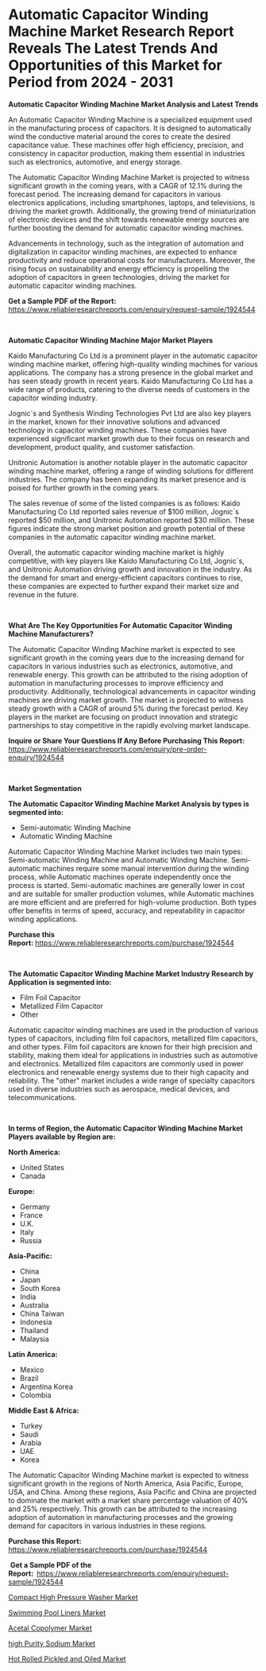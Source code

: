 <p><h1>Automatic Capacitor Winding Machine Market Research Report Reveals The Latest Trends And Opportunities of this Market for Period from 2024 - 2031</h1></p><p><strong>Automatic Capacitor Winding Machine Market Analysis and Latest Trends</strong></p>
<p><p>An Automatic Capacitor Winding Machine is a specialized equipment used in the manufacturing process of capacitors. It is designed to automatically wind the conductive material around the cores to create the desired capacitance value. These machines offer high efficiency, precision, and consistency in capacitor production, making them essential in industries such as electronics, automotive, and energy storage.</p><p>The Automatic Capacitor Winding Machine Market is projected to witness significant growth in the coming years, with a CAGR of 12.1% during the forecast period. The increasing demand for capacitors in various electronics applications, including smartphones, laptops, and televisions, is driving the market growth. Additionally, the growing trend of miniaturization of electronic devices and the shift towards renewable energy sources are further boosting the demand for automatic capacitor winding machines.</p><p>Advancements in technology, such as the integration of automation and digitalization in capacitor winding machines, are expected to enhance productivity and reduce operational costs for manufacturers. Moreover, the rising focus on sustainability and energy efficiency is propelling the adoption of capacitors in green technologies, driving the market for automatic capacitor winding machines.</p></p>
<p><strong>Get a Sample PDF of the Report:&nbsp;</strong> <a href="https://www.reliableresearchreports.com/enquiry/request-sample/1924544">https://www.reliableresearchreports.com/enquiry/request-sample/1924544</a></p>
<p>&nbsp;</p>
<p><strong>Automatic Capacitor Winding Machine Major Market Players</strong></p>
<p><p>Kaido Manufacturing Co Ltd is a prominent player in the automatic capacitor winding machine market, offering high-quality winding machines for various applications. The company has a strong presence in the global market and has seen steady growth in recent years. Kaido Manufacturing Co Ltd has a wide range of products, catering to the diverse needs of customers in the capacitor winding industry.</p><p>Jognic`s and Synthesis Winding Technologies Pvt Ltd are also key players in the market, known for their innovative solutions and advanced technology in capacitor winding machines. These companies have experienced significant market growth due to their focus on research and development, product quality, and customer satisfaction.</p><p>Unitronic Automation is another notable player in the automatic capacitor winding machine market, offering a range of winding solutions for different industries. The company has been expanding its market presence and is poised for further growth in the coming years.</p><p>The sales revenue of some of the listed companies is as follows: Kaido Manufacturing Co Ltd reported sales revenue of $100 million, Jognic`s reported $50 million, and Unitronic Automation reported $30 million. These figures indicate the strong market position and growth potential of these companies in the automatic capacitor winding machine market.</p><p>Overall, the automatic capacitor winding machine market is highly competitive, with key players like Kaido Manufacturing Co Ltd, Jognic`s, and Unitronic Automation driving growth and innovation in the industry. As the demand for smart and energy-efficient capacitors continues to rise, these companies are expected to further expand their market size and revenue in the future.</p></p>
<p>&nbsp;</p>
<p><strong>What Are The Key Opportunities For Automatic Capacitor Winding Machine Manufacturers?</strong></p>
<p><p>The Automatic Capacitor Winding Machine market is expected to see significant growth in the coming years due to the increasing demand for capacitors in various industries such as electronics, automotive, and renewable energy. This growth can be attributed to the rising adoption of automation in manufacturing processes to improve efficiency and productivity. Additionally, technological advancements in capacitor winding machines are driving market growth. The market is projected to witness steady growth with a CAGR of around 5% during the forecast period. Key players in the market are focusing on product innovation and strategic partnerships to stay competitive in the rapidly evolving market landscape.</p></p>
<p><strong>Inquire or Share Your Questions If Any Before Purchasing This Report:</strong> <a href="https://www.reliableresearchreports.com/enquiry/pre-order-enquiry/1924544">https://www.reliableresearchreports.com/enquiry/pre-order-enquiry/1924544</a></p>
<p>&nbsp;</p>
<p><strong>Market Segmentation</strong></p>
<p><strong>The Automatic Capacitor Winding Machine Market Analysis by types is segmented into:</strong></p>
<p><ul><li>Semi-automatic Winding Machine</li><li>Automatic Winding Machine</li></ul></p>
<p><p>Automatic Capacitor Winding Machine Market includes two main types: Semi-automatic Winding Machine and Automatic Winding Machine. Semi-automatic machines require some manual intervention during the winding process, while Automatic machines operate independently once the process is started. Semi-automatic machines are generally lower in cost and are suitable for smaller production volumes, while Automatic machines are more efficient and are preferred for high-volume production. Both types offer benefits in terms of speed, accuracy, and repeatability in capacitor winding applications.</p></p>
<p><strong>Purchase this Report:&nbsp;</strong><a href="https://www.reliableresearchreports.com/purchase/1924544">https://www.reliableresearchreports.com/purchase/1924544</a></p>
<p>&nbsp;</p>
<p><strong>The Automatic Capacitor Winding Machine Market Industry Research by Application is segmented into:</strong></p>
<p><ul><li>Film Foil Capacitor</li><li>Metallized Film Capacitor</li><li>Other</li></ul></p>
<p><p>Automatic capacitor winding machines are used in the production of various types of capacitors, including film foil capacitors, metallized film capacitors, and other types. Film foil capacitors are known for their high precision and stability, making them ideal for applications in industries such as automotive and electronics. Metallized film capacitors are commonly used in power electronics and renewable energy systems due to their high capacity and reliability. The "other" market includes a wide range of specialty capacitors used in diverse industries such as aerospace, medical devices, and telecommunications.</p></p>
<p>&nbsp;</p>
<p><strong>In terms of Region, the Automatic Capacitor Winding Machine Market Players available by Region are:</strong></p>
<p>
    <p> <strong> North America: </strong>
        <ul>
            <li>United States</li>
            <li>Canada</li>
        </ul>
        </p> 
    <p> <strong> Europe: </strong>
        <ul>
            <li>Germany</li>
            <li>France</li>
            <li>U.K.</li>
            <li>Italy</li>
            <li>Russia</li>
        </ul>
        </p> 
    <p> <strong> Asia-Pacific: </strong>
        <ul>
            <li>China</li>
            <li>Japan</li>
            <li>South Korea</li>
            <li>India</li>
            <li>Australia</li>
            <li>China Taiwan</li>
            <li>Indonesia</li>
            <li>Thailand</li>
            <li>Malaysia</li>
        </ul>
        </p> 
    <p> <strong> Latin America: </strong>
        <ul>
            <li>Mexico</li>
            <li>Brazil</li>
            <li>Argentina Korea</li>
            <li>Colombia</li>
        </ul>
        </p> 
    <p> <strong> Middle East & Africa: </strong>
        <ul>
            <li>Turkey</li>
            <li>Saudi</li>
            <li>Arabia</li>
            <li>UAE</li>
            <li>Korea</li>
        </ul>
    </p>
    </p>
<p><p>The Automatic Capacitor Winding Machine market is expected to witness significant growth in the regions of North America, Asia Pacific, Europe, USA, and China. Among these regions, Asia Pacific and China are projected to dominate the market with a market share percentage valuation of 40% and 25% respectively. This growth can be attributed to the increasing adoption of automation in manufacturing processes and the growing demand for capacitors in various industries in these regions.</p></p>
<p><strong>Purchase this Report: </strong><a href="https://www.reliableresearchreports.com/purchase/1924544">https://www.reliableresearchreports.com/purchase/1924544</a></p>
<p>&nbsp;<strong>Get a Sample PDF of the Report:&nbsp;&nbsp;</strong><a href="https://www.reliableresearchreports.com/enquiry/request-sample/1924544">https://www.reliableresearchreports.com/enquiry/request-sample/1924544</a></p>
<p><strong></strong></p>
<p><p><a href="https://github.com/globismark/Market-Research-Report-List-2/blob/main/compact-high-pressure-washer-market.md">Compact High Pressure Washer Market</a></p><p><a href="https://github.com/bobicer/Market-Research-Report-List-2/blob/main/swimming-pool-liners-market.md">Swimming Pool Liners Market</a></p><p><a href="https://view.publitas.com/reportprime-1/global-acetal-copolymer-market-by-types-applications-and-major-players-with-regional-growth-rate-analysis-and-development-situation-from-2024-to-2031/">Acetal Copolymer Market</a></p><p><a href="https://poised-avenue-46d.notion.site/high-Purity-Sodium-Market-Size-Share-Trends-Analysis-Report-By-Application-Regional-Outlook-Com-66ed2aecf457464bbcadda54e351ef3e">high Purity Sodium Market</a></p><p><a href="https://view.publitas.com/reportprime-1/hot-rolled-pickled-and-oiled-market-research-report-the-key-to-successful-business-strategy-forecasted-for-period-from-2024-2031/">Hot Rolled Pickled and Oiled Market</a></p></p>